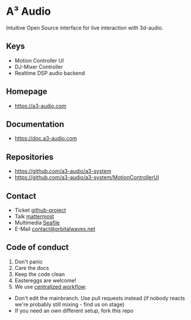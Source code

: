 # A³ Audio
Intuitive Open Source interface for live interaction with 3d-audio.

## Keys
- Motion Controller UI
- DJ-Mixer Controller
- Realtime DSP audio backend

## Homepage
- https://a3-audio.com

## Documentation
- https://doc.a3-audio.com

## Repositories
- https://github.com/a3-audio/a3-system
- https://github.com/a3-audio/a3-system/MotionControllerUI

## Contact
- Ticket [github-project](https://github.com/orgs/a3-audio/projects/1)
- Talk [mattermost](https://talk.a3-audio.com/ambisonics)
- Multimedia [Seafile](https://cloud.a3-audio.com/library/f1348f1b-7af6-4505-a31e-ee6b46913f98/a3share)
- E-Mail [contact@orbitalwaves.net](mailto:contact@a3-audio.com)

## Code of conduct
1. Don't panic
2. Care the docs
3. Keep the code clean
4. Eastereggs are welcome!
5. We use [centralized workflow](https://www.git-scm.com/book/en/v2/Distributed-Git-Distributed-Workflows):
  - Don't edit the mainbranch. Use pull requests instead (if nobody reacts we're probably still mixing - find us on stage) 
  - If you need an own different setup, fork this repo
